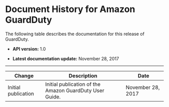 # Document History for Amazon GuardDuty<a name="doc-history"></a>

The following table describes the documentation for this release of GuardDuty\.

+ **API version:** 1\.0

+ **Latest documentation update:** November 28, 2017


****  

| Change | Description | Date | 
| --- | --- | --- | 
| Initial publication | Initial publication of the Amazon GuardDuty User Guide\. | November 28, 2017 | 